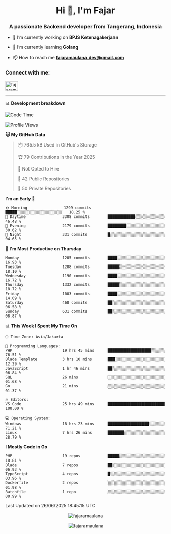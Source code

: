 <h1 align="center">Hi 👋, I'm Fajar</h1>
<h3 align="center">A passionate Backend developer from Tangerang, Indonesia</h3>

<!-- <p align="left"> <img src="https://komarev.com/ghpvc/?username=fajaramaulana&label=Profile%20views&color=0e75b6&style=flat" alt="fajaramaulana" /> </p> -->

- 🔭 I’m currently working on **BPJS Ketenagakerjaan**

- 🌱 I’m currently learning **Golang**

- 📫 How to reach me **fajaramaulana.dev@gmail.com**

<h3 align="left">Connect with me:</h3>
<p align="left">
<a href="https://linkedin.com/in/fajar-agus-maulana-73533a180/" target="blank"><img align="center" src="https://raw.githubusercontent.com/rahuldkjain/github-profile-readme-generator/master/src/images/icons/Social/linked-in-alt.svg" alt="fajaramaulana" height="30" width="40" /></a>
</p>

-------

📊 **Development breakdown**
<!--START_SECTION:waka-->
![Code Time](http://img.shields.io/badge/Code%20Time-3%2C109%20hrs%2012%20mins-blue)

![Profile Views](http://img.shields.io/badge/Profile%20Views-0-blue)

**🐱 My GitHub Data** 

> 📦 765.5 kB Used in GitHub's Storage 
 > 
> 🏆 79 Contributions in the Year 2025
 > 
> 🚫 Not Opted to Hire
 > 
> 📜 42 Public Repositories 
 > 
> 🔑 50 Private Repositories 
 > 
**I'm an Early 🐤** 

```text
🌞 Morning                1299 commits        █████░░░░░░░░░░░░░░░░░░░░   18.25 % 
🌆 Daytime                3308 commits        ████████████░░░░░░░░░░░░░   46.48 % 
🌃 Evening                2179 commits        ████████░░░░░░░░░░░░░░░░░   30.62 % 
🌙 Night                  331 commits         █░░░░░░░░░░░░░░░░░░░░░░░░   04.65 % 
```
📅 **I'm Most Productive on Thursday** 

```text
Monday                   1205 commits        ████░░░░░░░░░░░░░░░░░░░░░   16.93 % 
Tuesday                  1288 commits        █████░░░░░░░░░░░░░░░░░░░░   18.10 % 
Wednesday                1190 commits        ████░░░░░░░░░░░░░░░░░░░░░   16.72 % 
Thursday                 1332 commits        █████░░░░░░░░░░░░░░░░░░░░   18.72 % 
Friday                   1003 commits        ████░░░░░░░░░░░░░░░░░░░░░   14.09 % 
Saturday                 468 commits         ██░░░░░░░░░░░░░░░░░░░░░░░   06.58 % 
Sunday                   631 commits         ██░░░░░░░░░░░░░░░░░░░░░░░   08.87 % 
```


📊 **This Week I Spent My Time On** 

```text
🕑︎ Time Zone: Asia/Jakarta

💬 Programming Languages: 
PHP                      19 hrs 45 mins      ███████████████████░░░░░░   76.51 % 
Blade Template           3 hrs 10 mins       ███░░░░░░░░░░░░░░░░░░░░░░   12.29 % 
JavaScript               1 hr 46 mins        ██░░░░░░░░░░░░░░░░░░░░░░░   06.84 % 
SQL                      26 mins             ░░░░░░░░░░░░░░░░░░░░░░░░░   01.68 % 
Go                       21 mins             ░░░░░░░░░░░░░░░░░░░░░░░░░   01.37 % 

🔥 Editors: 
VS Code                  25 hrs 49 mins      █████████████████████████   100.00 % 

💻 Operating System: 
Windows                  18 hrs 23 mins      ██████████████████░░░░░░░   71.21 % 
Linux                    7 hrs 26 mins       ███████░░░░░░░░░░░░░░░░░░   28.79 % 
```

**I Mostly Code in Go** 

```text
PHP                      19 repos            █████░░░░░░░░░░░░░░░░░░░░   18.81 % 
Blade                    7 repos             ██░░░░░░░░░░░░░░░░░░░░░░░   06.93 % 
TypeScript               4 repos             █░░░░░░░░░░░░░░░░░░░░░░░░   03.96 % 
Dockerfile               2 repos             ░░░░░░░░░░░░░░░░░░░░░░░░░   01.98 % 
Batchfile                1 repo              ░░░░░░░░░░░░░░░░░░░░░░░░░   00.99 % 
```




 Last Updated on 26/06/2025 18:45:15 UTC
<!--END_SECTION:waka-->
<p align="center"><img align="center" src="https://github-readme-stats.vercel.app/api/top-langs?username=fajaramaulana&show_icons=true&locale=en&layout=compact" alt="fajaramaulana" /></p>

<p align="center">&nbsp;<img align="center" src="https://github-readme-stats.vercel.app/api?username=fajaramaulana&show_icons=true&locale=en" alt="fajaramaulana" /></p>
